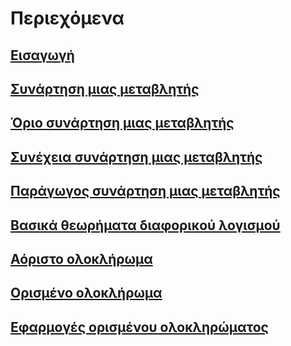 # Περιεχόμενα #

## [Εισαγωγή](http://test1forprojectmatimaticasite.comule.com/index.php/mathimatika-i/2014-05-02-18-58-10) ##

## [Συνάρτηση μιας μεταβλητής](http://test1forprojectmatimaticasite.comule.com/index.php/mathimatika-i/2014-05-17-19-35-10) ##

## [Όριο συνάρτηση μιας μεταβλητής](http://test1forprojectmatimaticasite.comule.com/index.php/mathimatika-i/2014-05-17-19-40-11) ##

## [Συνέχεια συνάρτηση μιας μεταβλητής](http://test1forprojectmatimaticasite.comule.com/index.php/mathimatika-i/2014-05-17-22-58-56) ##

## [Παράγωγος συνάρτηση μιας μεταβλητής](http://test1forprojectmatimaticasite.comule.com/index.php/mathimatika-i/2014-05-18-00-57-30) ##

## [Βασικά θεωρήματα διαφορικού λογισμού](http://test1forprojectmatimaticasite.comule.com/index.php/mathimatika-i/2014-05-18-02-44-18) ##

## [Αόριστο ολοκλήρωμα](http://test1forprojectmatimaticasite.comule.com/index.php/mathimatika-i/2014-05-18-09-01-50) ##

## [Ορισμένο ολοκλήρωμα](http://test1forprojectmatimaticasite.comule.com/index.php/mathimatika-i/2014-05-18-10-12-50) ##

## [Εφαρμογές ορισμένου ολοκληρώματος](http://test1forprojectmatimaticasite.comule.com/index.php/mathimatika-i/2014-05-19-18-21-10) ##